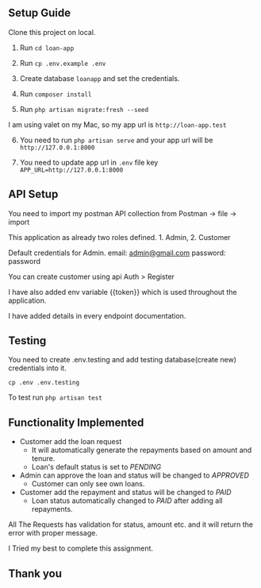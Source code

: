 
## Setup Guide

Clone this project on local.

1. Run `cd loan-app`

2. Run `cp .env.example .env`

3. Create database `loanapp` and set the credentials.

4. Run `composer install`

5. Run `php artisan migrate:fresh --seed`

I am using valet on my Mac, so my app url is `http://loan-app.test`

6. You need to run `php artisan serve` and your app url will be `http://127.0.0.1:8000`

7. You need to update app url in `.env` file key `APP_URL=http://127.0.0.1:8000`

## API Setup

You need to import my postman API collection from Postman -> file -> import

This application as already two roles defined. 1. Admin, 2. Customer

Default credentials for Admin.
email: admin@gmail.com
password: password

You can create customer using api Auth > Register

I have also added env variable {{token}} which is used throughout the application.

I have added details in every endpoint documentation.

## Testing

You need to create .env.testing and add testing database(create new) credentials into it.

`cp .env .env.testing`

To test run `php artisan test`

## Functionality Implemented
* Customer add the loan request
  * It will automatically generate the repayments based on amount and tenure.
  * Loan's default status is set to _PENDING_
* Admin can approve the loan and status will be changed to _APPROVED_
  * Customer can only see own loans.
* Customer add the repayment and status will be changed to _PAID_
  * Loan status automatically changed to _PAID_ after adding all repayments.

All The Requests has validation for status, amount etc. and it will return the error with proper message.

I Tried my best to complete this assignment.

## Thank you
